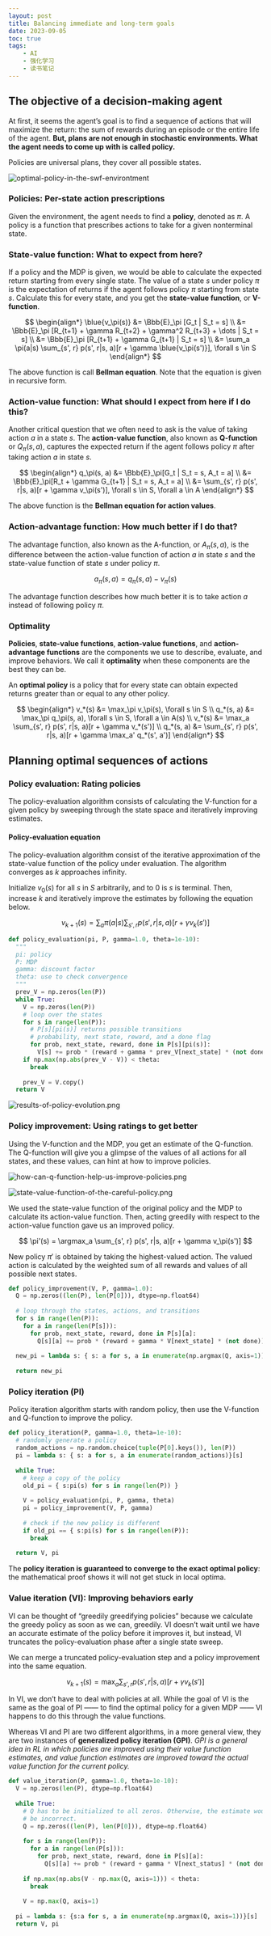 ```yaml
---
layout: post
title: Balancing immediate and long-term goals
date: 2023-09-05
toc: true
tags:
    - AI
    - 强化学习
    - 读书笔记
---
```


## The objective of a decision-making agent

At first, it seems the agent’s goal is to find a sequence of actions that will maximize the return: the sum of rewards during an episode or the entire life of the agent. **But, plans are not enough in stochastic environments. What the agent needs to come up with is called policy.**

Policies are universal plans, they cover all possible states.

![optimal-policy-in-the-swf-environtment](/assets/images/2023-09-05-balancing-immediate-and-long-term-goals/optimal-policy-in-the-swf-environtment.png)

### Policies: Per-state action prescriptions

Given the environment, the agent needs to find a **policy**, denoted as $\pi$. A policy is a function that prescribes actions to take for a given nonterminal state.

### State-value function: What to expect from here?

If a policy and the MDP is given, we would be able to calculate the expected return starting from every single state. The value of a state $s$ under policy $\pi$ is the expectation of returns if the agent follows policy $\pi$ starting from state $s$. Calculate this for every state, and you get the **state-value function**, or **V-function**.

$$
\begin{align*}
\blue{v_\pi(s)} &= \Bbb{E}_\pi [G_t | S_t = s] \\
&= \Bbb{E}_\pi [R_{t+1} + \gamma R_{t+2} + \gamma^2 R_{t+3} + \dots | S_t = s] \\
&= \Bbb{E}_\pi [R_{t+1} + \gamma G_{t+1} | S_t = s] \\
&= \sum_a \pi(a|s) \sum_{s', r} p(s', r|s, a)[r + \gamma \blue{v_\pi(s')}], \forall s \in S
\end{align*}
$$

The above function is call **Bellman equation**. Note that the equation is given in recursive form.

### Action-value function: What should I expect from here if I do this?

Another critical question that we often need to ask is the value of taking action $a$ in a state $s$. The **action-value function**, also known as **Q-function** or $Q_\pi (s, a)$, captures the expected return if the agent follows policy $\pi$ after taking action $a$ in state $s$.

$$
\begin{align*}
q_\pi(s, a) &= \Bbb{E}_\pi[G_t | S_t = s, A_t = a] \\
&= \Bbb{E}_\pi[R_t + \gamma G_{t+1} | S_t = s, A_t = a] \\
&= \sum_{s', r} p(s', r|s, a)[r + \gamma v_\pi(s')], \forall s \in S, \forall a \in A
\end{align*}
$$

The above function is the **Bellman equation for action values**.

### Action-advantage function: How much better if I do that?

The advantage function, also known as the A-function, or $A_\pi(s, a)$, is the difference between the action-value function of action $a$ in state $s$ and the state-value function of state $s$ under policy $\pi$.

$$
a_\pi(s, a) = q_\pi(s, a) - v_\pi(s)
$$

The advantage function describes how much better it is to take action $a$ instead of following policy $\pi$.

### Optimality

**Policies**, **state-value functions**, **action-value functions**, and **action-advantage functions** are the components we use to describe, evaluate, and improve behaviors. We call it **optimality** when these components are the best they can be.

An **optimal policy** is a policy that for every state can obtain expected returns greater than or equal to any other policy.

$$
\begin{align*}
v_*(s) &= \max_\pi v_\pi(s), \forall s \in S \\
q_*(s, a) &= \max_\pi q_\pi(s, a), \forall s \in S, \forall a \in A(s) \\
v_*(s) &= \max_a \sum_{s', r} p(s', r|s, a)[r + \gamma v_*(s')] \\
q_*(s, a) &= \sum_{s', r} p(s', r|s, a)[r + \gamma \max_a' q_*(s', a')]
\end{align*}
$$

## Planning optimal sequences of actions

### Policy evaluation: Rating policies

The policy-evaluation algorithm consists of calculating the V-function for a given policy by sweeping through the state space and iteratively improving estimates.

#### Policy-evaluation equation

The policy-evaluation algorithm consist of the iterative approximation of the state-value function of the policy under evaluation. The algorithm converges as $k$ approaches infinity.

Initialize $v_0(s)$ for all $s$ in $S$ arbitrarily, and to $0$ is $s$ is terminal. Then, increase $k$ and iteratively improve the estimates by following the equation below.

$$
v_{k+1}(s) = \sum_a \pi(a|s) \sum_{s', r} p(s', r|s, a)[r + \gamma v_k(s')]
$$

```python
def policy_evaluation(pi, P, gamma=1.0, theta=1e-10):
  """
  pi: policy
  P: MDP
  gamma: discount factor
  theta: use to check convergence
  """
  prev_V = np.zeros(len(P))
  while True:
    V = np.zeros(len(P))
    # loop over the states
    for s in range(len(P)):
  	  # P[s][pi(s)] returns possible transitions
  	  # probability, next state, reward, and a done flag
  	  for prob, next_state, reward, done in P[s][pi(s)]:
        V[s] += prob * (reward + gamma * prev_V[next_state] * (not done))
    if np.max(np.abs(prev_V - V)) < theta:
      break
  
    prev_V = V.copy()
  return V
```

![results-of-policy-evolution.png](/assets/images/2023-09-05-balancing-immediate-and-long-term-goals/results-of-policy-evolution.png)

### Policy improvement: Using ratings to get better

Using the V-function and the MDP, you get an estimate of the Q-function. The Q-function will give you a glimpse of the values of all actions for all states, and these values, can hint at how to improve policies.

![how-can-q-function-help-us-improve-policies.png](/assets/images/2023-09-05-balancing-immediate-and-long-term-goals/how-can-q-function-help-us-improve-policies.png)

![state-value-function-of-the-careful-policy.png](/assets/images/2023-09-05-balancing-immediate-and-long-term-goals/state-value-function-of-the-careful-policy.png)

We used the state-value function of the original policy and the MDP to calculate its action-value function. Then, acting greedily with respect to the action-value function gave us an improved policy.

$$
\pi'(s) = \argmax_a \sum_{s', r} p(s', r|s, a)[r + \gamma v_\pi(s')]
$$

New policy $\pi'$ is obtained by taking the highest-valued action. The valued action is calculated by the weighted sum of all rewards and values of all possible next states.

```python
def policy_improvement(V, P, gamma=1.0):
  Q = np.zeros((len(P), len(P[0])), dtype=np.float64)
  
  # loop through the states, actions, and transitions
  for s in range(len(P)):
    for a in range(len(P[s])):
  	  for prob, next_state, reward, done in P[s][a]:
        Q[s][a] += prob * (reward + gamma * V[next_state] * (not done))
  
  new_pi = lambda s: { s: a for s, a in enumerate(np.argmax(Q, axis=1)) }[s]
  
  return new_pi
```

### Policy iteration (PI)

Policy iteration algorithm starts with random policy, then use the V-function and Q-function to improve the policy.

```python
def policy_iteration(P, gamma=1.0, theta=1e-10):
  # randomly generate a policy
  random_actions = np.random.choice(tuple(P[0].keys()), len(P))
  pi = lambda s: { s: a for s, a in enumerate(random_actions)}[s]
  
  while True:
    # keep a copy of the policy
    old_pi = { s:pi(s) for s in range(len(P)) }
  
    V = policy_evaluation(pi, P, gamma, theta)
    pi = policy_improvement(V, P, gamma)
  
    # check if the new policy is different
    if old_pi == { s:pi(s) for s in range(len(P)):
      break
  
  return V, pi
```

The **policy iteration is guaranteed to converge to the exact optimal policy**: the mathematical proof shows it will not get stuck in local optima.

### Value iteration (VI): Improving behaviors early

VI can be thought of “greedily greedifying policies” because we calculate the greedy policy as soon as we can, greedily. VI doesn’t wait until we have an accurate estimate of the policy before it improves it, but instead, VI truncates the policy-evaluation phase after a single state sweep.

We can merge a truncated policy-evaluation step and a policy improvement into the same equation.

$$
v_{k+1}(s) = \max_a \sum_{s', r} p(s', r|s, a)[r + \gamma v_k(s')]
$$

In VI, we don’t have to deal with policies at all. While the goal of VI is the same as the goal of PI —— to find the optimal policy for a given MDP —— VI happens to do this through the value functions.

Whereas VI and PI are two different algorithms, in a more general view, they are two instances of **generalized policy iteration (GPI)**. *GPI is a general idea in RL in which policies are improved using their value function estimates, and value function estimates are improved toward the actual value function for the current policy.*

```python
def value_iteration(P, gamma=1.0, theta=1e-10):
  V = np.zeros(len(P), dtype=np.float64)
  
  while True:
    # Q has to be initialized to all zeros. Otherwise, the estimate would
    # be incorrect.
    Q = np.zeros((len(P), len(P[0])), dtype=np.float64)
  
    for s in range(len(P)):
      for a in range(len(P[s])):
        for prob, next_state, reward, done in P[s][a]:
          Q[s][a] += prob * (reward + gamma * V[next_status] * (not done))
  
    if np.max(np.abs(V - np.max(Q, axis=1))) < theta:
      break
  
    V = np.max(Q, axis=1)
  
  pi = lambda s: {s:a for s, a in enumerate(np.argmax(Q, axis=1))}[s]
  return V, pi
```